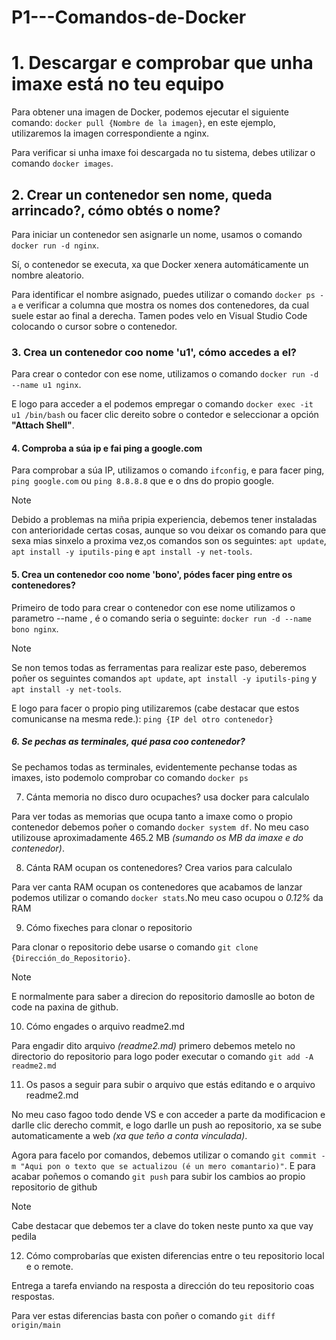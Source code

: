 # P1---Comandos-de-Docker

# 1. Descargar e comprobar que unha imaxe está no teu equipo
Para obtener una imagen de Docker, podemos ejecutar el siguiente comando: `docker pull {Nombre de la imagen}`, en este ejemplo, utilizaremos la imagen correspondiente a nginx.

Para verificar si unha imaxe foi descargada no tu sistema, debes utilizar o comando `docker images`.

## 2. Crear un contenedor sen nome, queda arrincado?, cómo obtés o nome?
Para iniciar un contenedor sen asignarle un nome, usamos o comando `docker run -d nginx`.

Sí, o contenedor se executa, xa que Docker xenera automáticamente un nombre aleatorio.

Para identificar el nombre asignado, puedes utilizar o comando `docker ps -a` e verificar a columna que mostra os nomes dos contenedores, da cual suele estar ao final a derecha. Tamen podes velo en Visual Studio Code colocando o cursor sobre o contenedor.

### 3. Crea un contenedor coo nome 'u1', cómo accedes a el?

Para crear o contedor con ese nome, utilizamos o comando `docker run -d --name u1 nginx`.

E logo para acceder a el podemos empregar o comando `docker exec -it u1 /bin/bash` ou facer clic dereito sobre o contedor e seleccionar a opción **"Attach Shell"**.

#### 4. Comproba a súa ip e fai ping a google.com

Para comprobar a súa IP, utilizamos o comando `ifconfig`, e para facer ping, `ping google.com` ou `ping 8.8.8.8` que e o dns do propio google.

>[!NOTE]
>
>Debido a problemas na miña pripia experiencia, debemos tener instaladas con anterioridade certas cosas, aunque so vou deixar os comando para que sexa mias sinxelo a proxima vez,os comandos son os seguintes: `apt update`, `apt install -y iputils-ping` e `apt install -y net-tools`.

#### 5. Crea un contenedor coo nome 'bono', pódes facer ping entre os contenedores?

Primeiro de todo para crear o contenedor con ese nome utilizamos o parametro --name , é o comando seria o seguinte: `docker run -d --name bono nginx`.
>[!NOTE]
>
>Se non temos todas as ferramentas para realizar este paso, deberemos poñer os seguintes comandos `apt update`, `apt install -y iputils-ping` y `apt install -y net-tools`.

E logo para facer o propio ping utilizaremos (cabe destacar que estos comunicanse na mesma rede.):  `ping {IP del otro contenedor}`

##### 6. Se pechas as terminales, qué pasa coo contenedor?

Se pechamos todas as terminales, evidentemente pechanse todas as imaxes, isto podemolo comprobar co comando `docker ps`

7. Cánta memoria no disco duro ocupaches? usa docker para calculalo

Para ver todas as memorias que ocupa tanto a imaxe como o propio contenedor debemos poñer o comando `docker system df`. No meu caso utilizouse aproximadamente 465.2 MB _(sumando os MB da imaxe e do contenedor)_.

8. Cánta RAM ocupan os contenedores? Crea varios para calculalo

Para ver canta RAM ocupan os contenedores que acabamos de lanzar podemos utilizar o comando `docker stats`.No meu caso ocupou o _0.12%_ da RAM

9. Cómo fixeches para clonar o repositorio

Para clonar o repositorio debe usarse o comando `git clone {Dirección_do_Repositorio}`. 

>[!NOTE]
>E normalmente para saber a direcion do repositorio damoslle ao boton de code na paxina de github.

10. Cómo engades o arquivo readme2.md

Para engadir dito arquivo _(readme2.md)_ primero debemos metelo no directorio do repositorio para logo poder executar o comando `git add -A readme2.md`

11. Os pasos a seguir para subir o arquivo que estás editando e o arquivo readme2.md

No meu caso fagoo todo dende VS e con acceder a parte da modificacion e darlle clic derecho commit, e logo darlle un push ao repositorio, xa se sube automaticamente a web _(xa que teño a conta vinculada)_.

Agora para facelo por comandos, debemos utilizar o comando `git commit -m "Aqui pon o texto que se actualizou (é un mero comantario)"`.
E para acabar poñemos o comando `git push` para subir los cambios ao propio repositorio de github 

>[!NOTE]
>Cabe destacar que debemos ter a clave do token neste punto xa que vay pedila

12. Cómo comprobarías que existen diferencias entre o teu repositorio local e o remote.

Entrega a tarefa enviando na resposta a dirección do teu repositorio coas respostas.

Para ver estas diferencias basta con poñer o comando `git diff origin/main`

